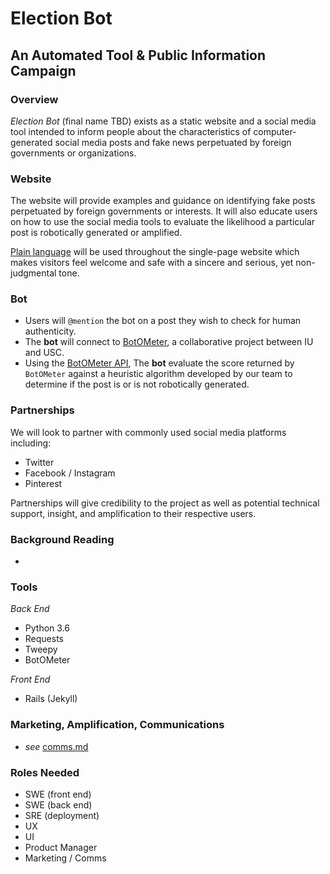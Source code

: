 # Election Bot
## An Automated Tool & Public Information Campaign
### Overview
*Election Bot* (final name TBD) exists as a static website and a social media
tool intended to inform people about the characteristics of computer-generated
social media posts and fake news perpetuated by foreign governments or
organizations.

### Website
The website will provide examples and guidance on identifying fake posts
perpetuated by foreign governments or interests. It will also educate users on
how to use the social media tools to evaluate the likelihood a particular post
is robotically generated or amplified.

[Plain language](https://en.wikipedia.org/wiki/Plain_language) will be used
throughout the single-page website which makes visitors feel welcome and safe
with a sincere and serious, yet non-judgmental tone.

### Bot
- Users will `@mention` the bot on a post they wish to check for human authenticity.
- The **bot** will connect to [BotOMeter](https://botometer.iuni.iu.edu/#!/), a
collaborative project between IU and USC.
- Using the [BotOMeter API](https://github.com/IUNetSci/botometer-python),
The **bot** evaluate the score returned by `BotOMeter` against a heuristic
algorithm developed by our team to determine if the post is or is not robotically
generated.

### Partnerships
We will look to partner with commonly used social media platforms including:
- Twitter
- Facebook / Instagram
- Pinterest

Partnerships will give credibility to the project as well as potential technical
support, insight, and amplification to their respective users.

### Background Reading
-
### Tools
*Back End*
- Python 3.6
- Requests
- Tweepy
- BotOMeter

*Front End*
- Rails (Jekyll)

### Marketing, Amplification, Communications
- *see* [comms.md](https://github.com/csethna/electionbot/blob/master/comms.md)

### Roles Needed
- SWE (front end)
- SWE (back end)
- SRE (deployment)
- UX
- UI
- Product Manager
- Marketing / Comms
